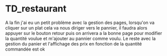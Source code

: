# TD_restaurant

A la fin j'ai eu un petit problème avec la gestion des pages, lorsqu'on va cliquer sur un plat cela va nous diriger vers le pannier, il faudra alors appuyer sur le bouton retour puis on arrivera a la bonne page pour modifier la quantité voulue et m'ajouter au pannier comme voulu. Le reste avec la gestion du panier et l'affichage des prix en fonction de la quantité commandée est ok

